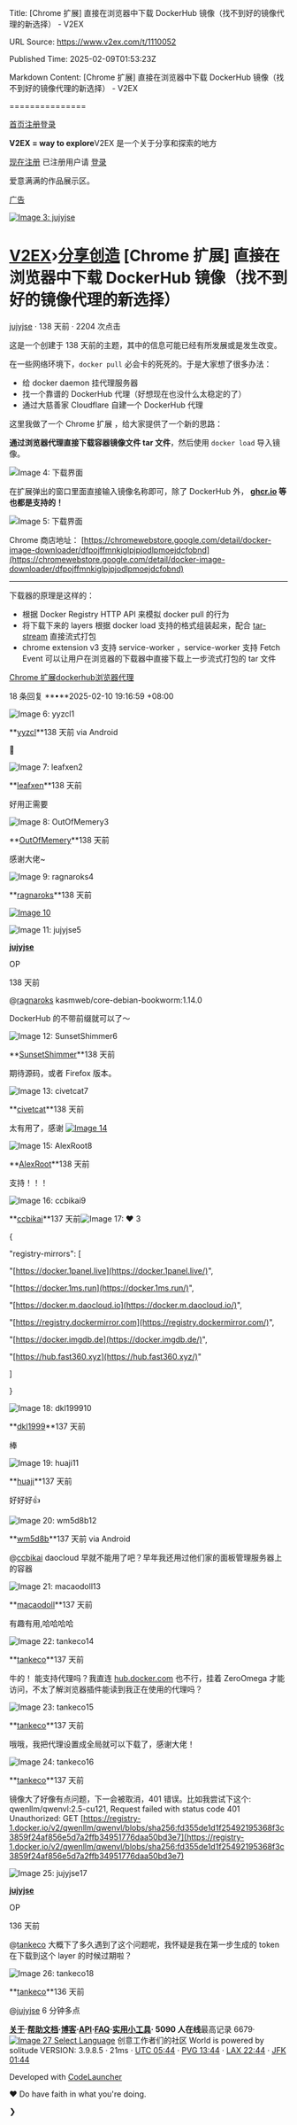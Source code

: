 Title: [Chrome 扩展] 直接在浏览器中下载 DockerHub 镜像（找不到好的镜像代理的新选择） - V2EX

URL Source: https://www.v2ex.com/t/1110052

Published Time: 2025-02-09T01:53:23Z

Markdown Content:
[Chrome 扩展] 直接在浏览器中下载 DockerHub 镜像（找不到好的镜像代理的新选择） - V2EX

===============

[](https://www.v2ex.com/ "way to explore")

[首页](https://www.v2ex.com/)[注册](https://www.v2ex.com/signup)[登录](https://www.v2ex.com/signin)

**V2EX = way to explore**V2EX 是一个关于分享和探索的地方

[现在注册](https://www.v2ex.com/signup) 已注册用户请 [登录](https://www.v2ex.com/signin)

 爱意满满的作品展示区。 

[广告](https://www.v2ex.com/advertise)

[![Image 3: jujyjse](https://cdn.v2ex.com/avatar/3fe0/a977/176628_large.png?m=1499215124)](https://www.v2ex.com/member/jujyjse)

[V2EX](https://www.v2ex.com/)›[分享创造](https://www.v2ex.com/go/create)
[Chrome 扩展] 直接在浏览器中下载 DockerHub 镜像（找不到好的镜像代理的新选择）
=================================================

[](javascript:)[](javascript:)

[jujyjse](https://www.v2ex.com/member/jujyjse) · 138 天前 · 2204 次点击

这是一个创建于 138 天前的主题，其中的信息可能已经有所发展或是发生改变。

在一些网络环境下，`docker pull` 必会卡的死死的。于是大家想了很多办法：

*   给 docker daemon 挂代理服务器
*   找一个靠谱的 DockerHub 代理（好想现在也没什么太稳定的了）
*   通过大慈善家 Cloudflare 自建一个 DockerHub 代理

这里我做了一个 Chrome 扩展 ，给大家提供了一个新的思路：

**通过浏览器代理直接下载容器镜像文件 tar 文件**，然后使用 `docker load` 导入镜像。

![Image 4: 下载界面](https://lh3.googleusercontent.com/s-1EZrXUB4D4KyvyP-uGn7re2WyA4Ij4ntc33KiesrW-pLJwrVQshkEU_go-nrqjYVWI_MipoDroCjjnvknyiEBt5Q=s1280-w1280-h800)

在扩展弹出的窗口里面直接输入镜像名称即可，除了 DockerHub 外， **[ghcr.io](http://ghcr.io/) 等也都是支持的！**

![Image 5: 下载界面](https://lh3.googleusercontent.com/K_D6mWLAR0UGy9iCcFKjQQ7Wbh04izdui-xvLrqvUUEUaCN6ZYSyXxRhpwYnps0Y2J_IN-oq8M_CqlqEEIOKeb4JVYc=s1280-w1280-h800)

Chrome 商店地址： [https://chromewebstore.google.com/detail/docker-image-downloader/dfpojffmnkiglpjpjodlpmoejdcfobnd](https://chromewebstore.google.com/detail/docker-image-downloader/dfpojffmnkiglpjpjodlpmoejdcfobnd)

* * *

下载器的原理是这样的：

*   根据 Docker Registry HTTP API 来模拟 docker pull 的行为
*   将下载下来的 layers 根据 docker load 支持的格式组装起来，配合 [tar-stream](https://github.com/mafintosh/tar-stream/blob/master/pack.js) 直接流式打包
*   chrome extension v3 支持 service-worker ，service-worker 支持 Fetch Event 可以让用户在浏览器的下载器中直接下载上一步流式打包的 tar 文件

[Chrome 扩展](https://www.v2ex.com/tag/Chrome%20%E6%89%A9%E5%B1%95)[dockerhub](https://www.v2ex.com/tag/dockerhub)[浏览器代理](https://www.v2ex.com/tag/%E6%B5%8F%E8%A7%88%E5%99%A8%E4%BB%A3%E7%90%86)

18 条回复 **•**2025-02-10 19:16:59 +08:00

![Image 6: yyzcl](https://cdn.v2ex.com/avatar/75d3/cfdd/426931_normal.png?m=1718243417)1

**[yyzcl](https://www.v2ex.com/member/yyzcl)**138 天前 via Android

🫡

![Image 7: leafxen](https://cdn.v2ex.com/avatar/b928/5ab4/46305_normal.png?m=1380785686)2

**[leafxen](https://www.v2ex.com/member/leafxen)**138 天前

好用正需要

![Image 8: OutOfMemery](https://cdn.v2ex.com/gravatar/4f4ae939d025324d17ec37b3c0e97a7a?s=48&d=retro)3

**[OutOfMemery](https://www.v2ex.com/member/OutOfMemery)**138 天前

感谢大佬~

![Image 9: ragnaroks](https://cdn.v2ex.com/avatar/6c5f/8507/73740_normal.png?m=1693834882)4

**[ragnaroks](https://www.v2ex.com/member/ragnaroks)**138 天前

[![Image 10](https://i.imgur.com/xVLzpTl.png)](https://i.imgur.com/xVLzpTl.png)

![Image 11: jujyjse](https://cdn.v2ex.com/avatar/3fe0/a977/176628_normal.png?m=1499215124)5

**[jujyjse](https://www.v2ex.com/member/jujyjse)**

OP

138 天前

@[ragnaroks](https://www.v2ex.com/member/ragnaroks) kasmweb/core-debian-bookworm:1.14.0 

DockerHub 的不带前缀就可以了～

![Image 12: SunsetShimmer](https://cdn.v2ex.com/avatar/ebc6/c684/549373_normal.png?m=1743645787)6

**[SunsetShimmer](https://www.v2ex.com/member/SunsetShimmer)**138 天前

期待源码，或者 Firefox 版本。

![Image 13: civetcat](https://cdn.v2ex.com/avatar/5a3d/7727/162162_normal.png?m=1480144468)7

**[civetcat](https://www.v2ex.com/member/civetcat)**138 天前

太有用了，感谢 [![Image 14](https://i.imgur.com/pmNOo2w.png)](https://i.imgur.com/pmNOo2w.png)

![Image 15: AlexRoot](https://cdn.v2ex.com/gravatar/2f2718c8b830e3932af236d8f7d2c9c7?s=48&d=retro)8

**[AlexRoot](https://www.v2ex.com/member/AlexRoot)**138 天前

支持！！！

![Image 16: ccbikai](https://cdn.v2ex.com/avatar/fdbd/ddfe/31662_normal.png?m=1681814708)9

**[ccbikai](https://www.v2ex.com/member/ccbikai)**137 天前![Image 17: ❤️](https://www.v2ex.com/static/img/heart_neue_red.png?v=16ec2dd0a880be6edda1e4a2e35754b3) 3

{

 "registry-mirrors": [

 "[https://docker.1panel.live](https://docker.1panel.live/)",

 "[https://docker.1ms.run](https://docker.1ms.run/)",

 "[https://docker.m.daocloud.io](https://docker.m.daocloud.io/)",

 "[https://registry.dockermirror.com](https://registry.dockermirror.com/)",

 "[https://docker.imgdb.de](https://docker.imgdb.de/)",

 "[https://hub.fast360.xyz](https://hub.fast360.xyz/)"

 ]

}

![Image 18: dkl1999](https://cdn.v2ex.com/gravatar/06e15cb6233ada087c980f6f33fb496f?s=48&d=retro)10

**[dkl1999](https://www.v2ex.com/member/dkl1999)**137 天前

棒

![Image 19: huaji](https://cdn.v2ex.com/gravatar/2458d8b87e8685af6c7d0059cf77dccb?s=48&d=retro)11

**[huaji](https://www.v2ex.com/member/huaji)**137 天前

好好好👍

![Image 20: wm5d8b](https://cdn.v2ex.com/avatar/a799/b6e0/76175_normal.png?m=1486722009)12

**[wm5d8b](https://www.v2ex.com/member/wm5d8b)**137 天前 via Android

@[ccbikai](https://www.v2ex.com/member/ccbikai) daocloud 早就不能用了吧？早年我还用过他们家的面板管理服务器上的容器

![Image 21: macaodoll](https://cdn.v2ex.com/gravatar/00305826ca0b60144a020c9775b6d1f6?s=48&d=retro)13

**[macaodoll](https://www.v2ex.com/member/macaodoll)**137 天前

有趣有用,哈哈哈哈

![Image 22: tankeco](https://cdn.v2ex.com/avatar/8a2a/4864/156877_normal.png?m=1486448723)14

**[tankeco](https://www.v2ex.com/member/tankeco)**137 天前

牛的！ 能支持代理吗？我直连 [hub.docker.com](http://hub.docker.com/) 也不行，挂着 ZeroOmega 才能访问，不太了解浏览器插件能读到我正在使用的代理吗？

![Image 23: tankeco](https://cdn.v2ex.com/avatar/8a2a/4864/156877_normal.png?m=1486448723)15

**[tankeco](https://www.v2ex.com/member/tankeco)**137 天前

哦哦，我把代理设置成全局就可以下载了，感谢大佬！

![Image 24: tankeco](https://cdn.v2ex.com/avatar/8a2a/4864/156877_normal.png?m=1486448723)16

**[tankeco](https://www.v2ex.com/member/tankeco)**137 天前

镜像大了好像有点问题，下一会被取消，401 错误。比如我尝试下这个: qwenllm/qwenvl:2.5-cu121, Request failed with status code 401 Unauthorized: GET [https://registry-1.docker.io/v2/qwenllm/qwenvl/blobs/sha256:fd355de1d1f25492195368f3c3859f24af856e5d7a2ffb34951776daa50bd3e7](https://registry-1.docker.io/v2/qwenllm/qwenvl/blobs/sha256:fd355de1d1f25492195368f3c3859f24af856e5d7a2ffb34951776daa50bd3e7)

![Image 25: jujyjse](https://cdn.v2ex.com/avatar/3fe0/a977/176628_normal.png?m=1499215124)17

**[jujyjse](https://www.v2ex.com/member/jujyjse)**

OP

136 天前

@[tankeco](https://www.v2ex.com/member/tankeco) 大概下了多久遇到了这个问题呢，我怀疑是我在第一步生成的 token 在下载到这个 layer 的时候过期啦？

![Image 26: tankeco](https://cdn.v2ex.com/avatar/8a2a/4864/156877_normal.png?m=1486448723)18

**[tankeco](https://www.v2ex.com/member/tankeco)**136 天前

@[jujyjse](https://www.v2ex.com/member/jujyjse) 6 分钟多点

[](https://www.digitalocean.com/?refcode=1b51f1a7651d)

**[关于](https://www.v2ex.com/about)·[帮助文档](https://www.v2ex.com/help)·[博客](https://blog.v2ex.com/)·[API](https://www.v2ex.com/help/api)·[FAQ](https://www.v2ex.com/faq)·[实用小工具](https://www.v2ex.com/tools)· 5090 人在线**最高记录 6679·[![Image 27](https://www.v2ex.com/static/img/language.png?v=6a5cfa731dc71a3769f6daace6784739) Select Language](https://www.v2ex.com/select/language) 创意工作者们的社区  World is powered by solitude VERSION: 3.9.8.5 · 21ms · [UTC 05:44](https://www.v2ex.com/worldclock#utc) · [PVG 13:44](https://www.v2ex.com/worldclock#pvg) · [LAX 22:44](https://www.v2ex.com/worldclock#lax) · [JFK 01:44](https://www.v2ex.com/worldclock#jfk)

Developed with [CodeLauncher](https://cl.v2ex.pro/)

♥ Do have faith in what you're doing.

❯
